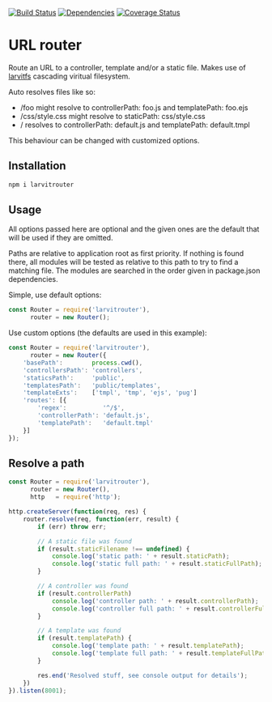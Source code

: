 [![Build Status](https://travis-ci.org/larvit/larvitrouter.svg?branch=master)](https://travis-ci.org/larvit/larvitrouter) [![Dependencies](https://david-dm.org/larvit/larvitrouter.svg)](https://david-dm.org/larvit/larvitrouter.svg)
[![Coverage Status](https://coveralls.io/repos/larvit/larvitrouter/badge.svg)](https://coveralls.io/github/larvit/larvitrouter)

# URL router

Route an URL to a controller, template and/or a static file. Makes use of [larvitfs](https://www.npmjs.com/package/larvitfs) cascading viritual filesystem.

Auto resolves files like so:

* /foo might resolve to controllerPath: foo.js and templatePath: foo.ejs
* /css/style.css might resolve to staticPath: css/style.css
* / resolves to controllerPath: default.js and templatePath: default.tmpl

This behaviour can be changed with customized options.

## Installation

```bash
npm i larvitrouter
```

## Usage

All options passed here are optional and the given ones are the default that will be used if they are omitted.

Paths are relative to application root as first priority. If nothing is found there, all modules will be tested as relative to this path to try to find a matching file. The modules are searched in the order given in package.json dependencies.

Simple, use default options:

```javascript
const Router = require('larvitrouter'),
      router = new Router();
```

Use custom options (the defaults are used in this example):

```javascript
const Router = require('larvitrouter'),
      router = new Router({
	'basePath':        process.cwd(),
	'controllersPath': 'controllers',
	'staticsPath':     'public',
	'templatesPath':   'public/templates',
	'templateExts':    ['tmpl', 'tmp', 'ejs', 'pug']
	'routes': [{
		'regex':          '^/$',
		'controllerPath': 'default.js',
		'templatePath':   'default.tmpl'
	}]
});
```

## Resolve a path

```javascript
const Router = require('larvitrouter'),
      router = new Router(),
      http   = require('http');

http.createServer(function(req, res) {
	router.resolve(req, function(err, result) {
		if (err) throw err;

		// A static file was found
		if (result.staticFilename !== undefined) {
			console.log('static path: ' + result.staticPath);
			console.log('static full path: ' + result.staticFullPath);
		}

		// A controller was found
		if (result.controllerPath)
			console.log('controller path: ' + result.controllerPath);
			console.log('controller full path: ' + result.controllerFullPath);
		}

		// A template was found
		if (result.templatePath) {
			console.log('template path: ' + result.templatePath);
			console.log('template full path: ' + result.templateFullPath);
		}

		res.end('Resolved stuff, see console output for details');
	})
}).listen(8001);
```
